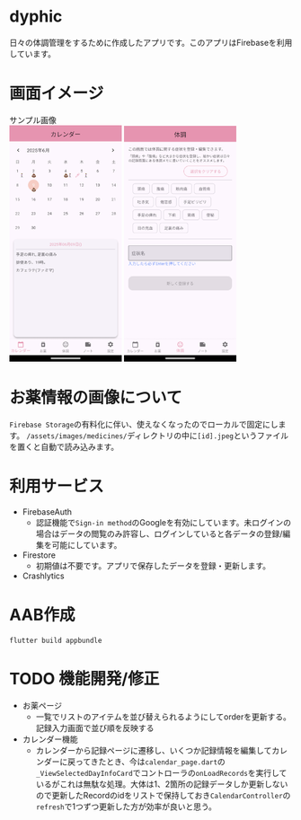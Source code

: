 # dyphic
日々の体調管理をするために作成したアプリです。このアプリはFirebaseを利用しています。  

# 画面イメージ
サンプル画像  
<img src="images/01_calendar.png" width="200" />
<img src="images/02_condition.png" width="200" />

# お薬情報の画像について
`Firebase Storage`の有料化に伴い、使えなくなったのでローカルで固定にします。
`/assets/images/medicines/`ディレクトリの中に`[id].jpeg`というファイルを置くと自動で読み込みます。

# 利用サービス
- FirebaseAuth
  - 認証機能で`Sign-in method`のGoogleを有効にしています。未ログインの場合はデータの閲覧のみ許容し、ログインしていると各データの登録/編集を可能にしています。
- Firestore
  - 初期値は不要です。アプリで保存したデータを登録・更新します。
- Crashlytics

# AAB作成
```
flutter build appbundle
```

# TODO 機能開発/修正
- お薬ページ
  - 一覧でリストのアイテムを並び替えられるようにしてorderを更新する。記録入力画面で並び順を反映する
- カレンダー機能
  - カレンダーから記録ページに遷移し、いくつか記録情報を編集してカレンダーに戻ってきたとき、今は`calendar_page.dart`の`_ViewSelectedDayInfoCard`でコントローラの`onLoadRecords`を実行しているがこれは無駄な処理。大体は1、2箇所の記録データしか更新しないので更新したRecordのidをリストで保持しておき`CalendarController`の`refresh`で1つずつ更新した方が効率が良いと思う。